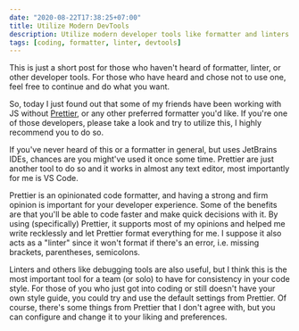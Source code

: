 ```yaml
---
date: "2020-08-22T17:38:25+07:00"
title: Utilize Modern DevTools
description: Utilize modern developer tools like formatter and linters to make your life as a developer easier
tags: [coding, formatter, linter, devtools]
---
```


<section data-info="note">
  <p>This is just a short post for those who haven't heard of formatter, linter, or other developer tools. For those who have heard and chose not to use one, feel free to continue and do what you want.</p>
</section>

So, today I just found out that some of my friends have been working with JS without [Prettier](https://prettier.io/), or any other preferred formatter you'd like. If you're one of those developers, please take a look and try to utilize this, I highly recommend you to do so.

If you've never heard of this or a formatter in general, but uses JetBrains IDEs, chances are you might've used it once some time. Prettier are just another tool to do so and it works in almost any text editor, most importantly for me is VS Code.

Prettier is an opinionated code formatter, and having a strong and firm opinion is important for your developer experience. Some of the benefits are that you'll be able to code faster and make quick decisions with it. By using (specifically) Prettier, it supports most of my opinions and helped me write recklessly and let Prettier format everything for me. I suppose it also acts as a "linter" since it won't format if there's an error, i.e. missing brackets, parentheses, semicolons.

Linters and others like debugging tools are also useful, but I think this is the most important tool for a team (or solo) to have for consistency in your code style. For those of you who just got into coding or still doesn't have your own style guide, you could try and use the default settings from Prettier. Of course, there's some things from Prettier that I don't agree with, but you can configure and change it to your liking and preferences.
